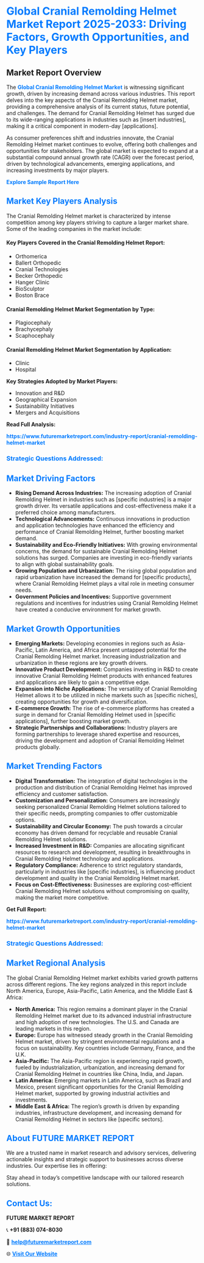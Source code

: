 <h1 style="color: #007BFF;">Global Cranial Remolding Helmet Market Report 2025-2033: Driving Factors, Growth Opportunities, and Key Players</h1>

<section id="overview">
<h2>Market Report Overview</h2>
<p>The <a href="https://www.futuremarketreport.com/industry-report/cranial-remolding-helmet-market" style="color: #007BFF; text-decoration: none;"><strong>Global Cranial Remolding Helmet Market</strong></a> is witnessing significant growth, driven by increasing demand across various industries. This report delves into the key aspects of the Cranial Remolding Helmet market, providing a comprehensive analysis of its current status, future potential, and challenges. The demand for Cranial Remolding Helmet has surged due to its wide-ranging applications in industries such as [insert industries], making it a critical component in modern-day [applications].</p>
<p>As consumer preferences shift and industries innovate, the Cranial Remolding Helmet market continues to evolve, offering both challenges and opportunities for stakeholders. The global market is expected to expand at a substantial compound annual growth rate (CAGR) over the forecast period, driven by technological advancements, emerging applications, and increasing investments by major players.</p>
</section>

<section id="overview">
<p><a href="https://www.futuremarketreport.com/request-sample/reportId=46443" style="color: #007BFF; text-decoration: none;"><strong>Explore Sample Report Here</strong></a></p>
</section>

<section id="key-players">
<h2 style="color: #007BFF;">Market Key Players Analysis</h2>
<p>The Cranial Remolding Helmet market is characterized by intense competition among key players striving to capture a larger market share. Some of the leading companies in the market include:</p>
<h4>Key Players Covered in the Cranial Remolding Helmet Report:</h4>
<ul><li>Orthomerica</li><li>Ballert Orthopedic</li><li>Cranial Technologies</li><li>Becker Orthopedic</li><li>Hanger Clinic</li><li>BioSculptor</li><li>Boston Brace</li></ul>
<h4>Cranial Remolding Helmet Market Segmentation by Type:</h4>
<ul><li>Plagiocephaly</li><li>Brachycephaly</li><li>Scaphocephaly</li></ul>

<h4>Cranial Remolding Helmet Market Segmentation by Application:</h4>
<ul><li>Clinic</li><li>Hospital</li></ul>
<p><strong>Key Strategies Adopted by Market Players:</strong></p>
<ul>
<li>Innovation and R&D</li>
<li>Geographical Expansion</li>
<li>Sustainability Initiatives</li>
<li>Mergers and Acquisitions</li>
</ul>
</section>

<section>
<p><strong>Read Full Analysis: </strong></p><a href="https://www.futuremarketreport.com/industry-report/cranial-remolding-helmet-market" style="color: #007BFF; text-decoration: none;"><strong>https://www.futuremarketreport.com/industry-report/cranial-remolding-helmet-market</strong></a>
<h3 style="color: #007BFF;">Strategic Questions Addressed:</h3>
</section>

<section id="driving-factors">
<h2 style="color: #007BFF;">Market Driving Factors</h2>
<ul>
<li><strong>Rising Demand Across Industries:</strong> The increasing adoption of Cranial Remolding Helmet in industries such as [specific industries] is a major growth driver. Its versatile applications and cost-effectiveness make it a preferred choice among manufacturers.</li>
<li><strong>Technological Advancements:</strong> Continuous innovations in production and application technologies have enhanced the efficiency and performance of Cranial Remolding Helmet, further boosting market demand.</li>
<li><strong>Sustainability and Eco-Friendly Initiatives:</strong> With growing environmental concerns, the demand for sustainable Cranial Remolding Helmet solutions has surged. Companies are investing in eco-friendly variants to align with global sustainability goals.</li>
<li><strong>Growing Population and Urbanization:</strong> The rising global population and rapid urbanization have increased the demand for [specific products], where Cranial Remolding Helmet plays a vital role in meeting consumer needs.</li>
<li><strong>Government Policies and Incentives:</strong> Supportive government regulations and incentives for industries using Cranial Remolding Helmet have created a conducive environment for market growth.</li>
</ul>
</section>

<section id="growth-opportunities">
<h2 style="color: #007BFF;">Market Growth Opportunities</h2>
<ul>
<li><strong>Emerging Markets:</strong> Developing economies in regions such as Asia-Pacific, Latin America, and Africa present untapped potential for the Cranial Remolding Helmet market. Increasing industrialization and urbanization in these regions are key growth drivers.</li>
<li><strong>Innovative Product Development:</strong> Companies investing in R&D to create innovative Cranial Remolding Helmet products with enhanced features and applications are likely to gain a competitive edge.</li>
<li><strong>Expansion into Niche Applications:</strong> The versatility of Cranial Remolding Helmet allows it to be utilized in niche markets such as [specific niches], creating opportunities for growth and diversification.</li>
<li><strong>E-commerce Growth:</strong> The rise of e-commerce platforms has created a surge in demand for Cranial Remolding Helmet used in [specific applications], further boosting market growth.</li>
<li><strong>Strategic Partnerships and Collaborations:</strong> Industry players are forming partnerships to leverage shared expertise and resources, driving the development and adoption of Cranial Remolding Helmet products globally.</li>
</ul>
</section>

<section id="trending-factors">
<h2 style="color: #007BFF;">Market Trending Factors</h2>
<ul>
<li><strong>Digital Transformation:</strong> The integration of digital technologies in the production and distribution of Cranial Remolding Helmet has improved efficiency and customer satisfaction.</li>
<li><strong>Customization and Personalization:</strong> Consumers are increasingly seeking personalized Cranial Remolding Helmet solutions tailored to their specific needs, prompting companies to offer customizable options.</li>
<li><strong>Sustainability and Circular Economy:</strong> The push towards a circular economy has driven demand for recyclable and reusable Cranial Remolding Helmet solutions.</li>
<li><strong>Increased Investment in R&D:</strong> Companies are allocating significant resources to research and development, resulting in breakthroughs in Cranial Remolding Helmet technology and applications.</li>
<li><strong>Regulatory Compliance:</strong> Adherence to strict regulatory standards, particularly in industries like [specific industries], is influencing product development and quality in the Cranial Remolding Helmet market.</li>
<li><strong>Focus on Cost-Effectiveness:</strong> Businesses are exploring cost-efficient Cranial Remolding Helmet solutions without compromising on quality, making the market more competitive.</li>
</ul>
</section>

<section>
<p><strong>Get Full Report: </strong></p><a href="https://www.futuremarketreport.com/industry-report/cranial-remolding-helmet-market" style="color: #007BFF; text-decoration: none;"><strong>https://www.futuremarketreport.com/industry-report/cranial-remolding-helmet-market</strong></a>
<h3 style="color: #007BFF;">Strategic Questions Addressed:</h3>
</section>


<section id="regional-analysis">
<h2 style="color: #007BFF;">Market Regional Analysis</h2>
<p>The global Cranial Remolding Helmet market exhibits varied growth patterns across different regions. The key regions analyzed in this report include North America, Europe, Asia-Pacific, Latin America, and the Middle East & Africa:</p>
<ul>
<li><strong>North America:</strong> This region remains a dominant player in the Cranial Remolding Helmet market due to its advanced industrial infrastructure and high adoption of new technologies. The U.S. and Canada are leading markets in this region.</li>
<li><strong>Europe:</strong> Europe has witnessed steady growth in the Cranial Remolding Helmet market, driven by stringent environmental regulations and a focus on sustainability. Key countries include Germany, France, and the U.K.</li>
<li><strong>Asia-Pacific:</strong> The Asia-Pacific region is experiencing rapid growth, fueled by industrialization, urbanization, and increasing demand for Cranial Remolding Helmet in countries like China, India, and Japan.</li>
<li><strong>Latin America:</strong> Emerging markets in Latin America, such as Brazil and Mexico, present significant opportunities for the Cranial Remolding Helmet market, supported by growing industrial activities and investments.</li>
<li><strong>Middle East & Africa:</strong> The region’s growth is driven by expanding industries, infrastructure development, and increasing demand for Cranial Remolding Helmet in sectors like [specific sectors].</li>
</ul>
</section>

<footer>
<h2 style="color: #007BFF;">About FUTURE MARKET REPORT</h2>
<p>We are a trusted name in market research and advisory services, delivering actionable insights and strategic support to businesses across diverse industries. Our expertise lies in offering:</p>

<p>Stay ahead in today’s competitive landscape with our tailored research solutions.</p>

<h2 style="color: #007BFF;">Contact Us:</h2>
<p><strong>FUTURE MARKET REPORT</strong></p>
<p>📞 <strong>+91 (883) 074-8030</strong></p>
<p>📧 <strong><a href="mailto:help@futuremarketreport.com" style="color: #007BFF;">help@futuremarketreport.com</a></strong></p>
<p>🌐 <strong><a href="https://www.futuremarketreport.com/" style="color: #007BFF;">Visit Our Website</a></strong></p>
</footer>